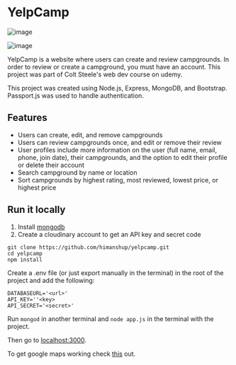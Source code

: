# YelpCamp

![image](https://github.com/GAURAV-PRASHANT-SINHA/YELP-CAMP/assets/165833706/7768ecd4-fca5-42e5-b4e6-3810bf059452)

![image](https://github.com/GAURAV-PRASHANT-SINHA/YELP-CAMP/assets/165833706/d1d9426d-ad17-4589-88d0-3f19c7032e5f)


YelpCamp is a website where users can create and review campgrounds. In order to review or create a campground, you must have an account. This project was part of Colt Steele's web dev course on udemy.  

This project was created using Node.js, Express, MongoDB, and Bootstrap. Passport.js was used to handle authentication.  

## Features
* Users can create, edit, and remove campgrounds
* Users can review campgrounds once, and edit or remove their review
* User profiles include more information on the user (full name, email, phone, join date), their campgrounds, and the option to edit their profile or delete their account
* Search campground by name or location
* Sort campgrounds by highest rating, most reviewed, lowest price, or highest price

## Run it locally
1. Install [mongodb](https://www.mongodb.com/)
2. Create a cloudinary account to get an API key and secret code

```
git clone https://github.com/himanshup/yelpcamp.git
cd yelpcamp
npm install
```

Create a .env file (or just export manually in the terminal) in the root of the project and add the following:  

```
DATABASEURL='<url>'
API_KEY=''<key>
API_SECRET='<secret>'
```

Run ```mongod``` in another terminal and ```node app.js``` in the terminal with the project.  

Then go to [localhost:3000](http://localhost:3000/).

To get google maps working check [this](https://github.com/nax3t/google-maps-api) out.
